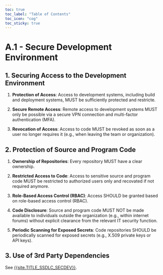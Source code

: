 ```yaml
---
toc: true
toc_label: "Table of Contents"
toc_icon: "cog"
toc_sticky: true
---
```

# A.1 - Secure Development Environment

## 1. Securing Access to the Development Environment

1. **Protection of Access**: Access to development systems, including build and deployment systems, MUST be sufficiently protected and restricte.

2. **Secure Remote Access**: Remote access to development systems MUST only be possible via a secure VPN connection and multi-factor authentication (MFA).

3. **Revocation of Access**: Access to code MUST be revoked as soon as a user no longer requires it (e.g., when leaving the team or organization).

## 2. Protection of Source and Program Code

1. **Ownership of Repositories**: Every repository MUST have a clear ownership.

2. **Restricted Access to Code**: Access to sensitive source and program code MUST be restricted to authorized users only and recovated if not required anymore.

3. **Role-Based Access Control (RBAC)**: Access SHOULD be granted based on role-based access control (RBAC).

4. **Code Disclosure**: Source and program code MUST NOT be made available to individuals outside the organization (e.g., within internet forums) without explicit clearance from the relevant IT security function.

5. **Periodic Scanning for Exposed Secrets**: Code repositories SHOULD be periodically scanned for exposed secrets (e.g., X.509 private keys or API keys).

## 3. Use of 3rd Party Dependencies
See [{{site.TITLE_SSDLC_SECDEV}}]({{site.URL_SSDLC_SECDEV}}).
